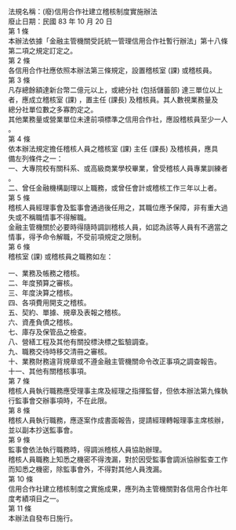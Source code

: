 法規名稱：(廢)信用合作社建立稽核制度實施辦法  
廢止日期：民國 83 年 10 月 20 日  
第 1 條  
本辦法依據「金融主管機關受託統一管理信用合作社暫行辦法」第十八條  
第二項之規定訂定之。  
第 2 條  
各信用合作社應依照本辦法第三條規定，設置稽核室 (課) 或稽核員。  
第 3 條  
凡存總餘額達新台幣二億元以上，或總分社 (包括儲蓄部) 達三單位以上  
者，應成立稽核室 (課) ，置主任 (課長) 及稽核員。其人數視業務量及  
總分社單位數之多寡酌定之。  
其他業務量或營業單位未達前項標準之信用合作社，應設稽核員至少一人  
。  
第 4 條  
依本辦法規定擔任稽核人員之稽核室 (課) 主任 (課長) 及稽核員，應具  
備左列條件之一：  
一、大專院校有關科系、或高級商業學校畢業，曾受稽核人員專業訓練者  
。  
二、曾任金融機構副理以上職務，或曾任會計或稽核工作三年以上者。  
第 5 條  
稽核人員經理事會及監事會通過後任用之，其職位應予保障，非有重大過  
失或不稱職情事不得解職。  
金融主管機關於必要時得隨時調訓稽核人員，如認為該等人員有不適當之  
情事，得予命令解職，不受前項規定之限制。  
第 6 條  
稽核室 (課) 或稽核員之職務如左：  


一、業務及帳務之稽核。  
二、年度預算之審核。  
三、年度決算之稽核。  
四、各項費用開支之稽核。  
五、契約、單據、規章及表報之稽核。  
六、資產負債之稽核。  
七、庫存及保管品之檢查。  
八、營繕工程及其他有關投標決標之監驗調查。  
九、職務交待時移交清冊之審核。  
十、業務財務違背規章或不遵金融主管機關命令改正事項之調查報告。  
十一、其他有關稽核事項。  
第 7 條  
稽核人員執行職務應受理事主席及經理之指揮監督，但依本辦法第九條執  
行監事會交辦事項時，不在此限。  
第 8 條  
稽核人員執行職務，應逐案作成書面報告，提請經理轉報理事主席核辦，  
並以副本抄送監事會。  
第 9 條  
監事會依法執行職務時，得調派稽核人員協助辦理。  
稽核人員職務上知悉之機密不得洩漏，對於因受監事會調派協辦監查工作  
而知悉之機密，除監事會外，不得對其他人員洩漏。  
第 10 條  
信用合作社建立稽核制度之實施成果，應列為主管機關對各信用合作社年  
度考績項目之一。  
第 11 條  
本辦法自發布日施行。  


